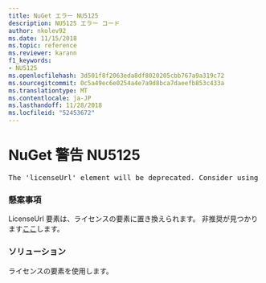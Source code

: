 ```yaml
---
title: NuGet エラー NU5125
description: NU5125 エラー コード
author: nkolev92
ms.date: 11/15/2018
ms.topic: reference
ms.reviewer: karann
f1_keywords:
- NU5125
ms.openlocfilehash: 3d501f8f2063eda8df8020205cbb767a9a319c72
ms.sourcegitcommit: 0c5a49ec6e0254a4e7a9d8bca7daeefb853c433a
ms.translationtype: MT
ms.contentlocale: ja-JP
ms.lasthandoff: 11/28/2018
ms.locfileid: "52453672"
---
```

# <a name="nuget-warning-nu5125"></a>NuGet 警告 NU5125
<pre>The 'licenseUrl' element will be deprecated. Consider using the 'license' element instead.</pre>

### <a name="issue"></a>懸案事項

LicenseUrl 要素は、ライセンスの要素に置き換えられます。 非推奨が見つかります[ここ](https://github.com/NuGet/Home/issues/4628)します。

### <a name="solution"></a>ソリューション

ライセンスの要素を使用します。